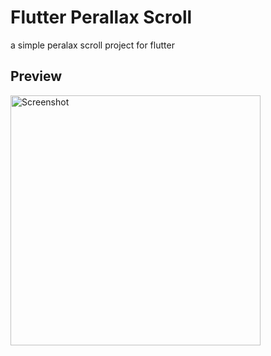 # Flutter Perallax Scroll

a simple peralax scroll project for flutter

## Preview
<img src="./preview/preview.gif" height="400" alt="Screenshot"/>
